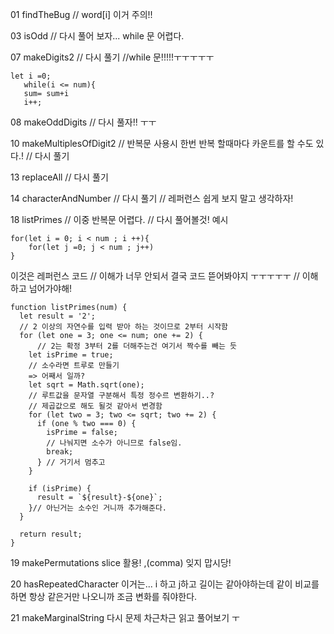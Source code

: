 01 findTheBug
// word[i] 이거 주의!!

03 isOdd
// 다시 풀어 보자...
while 문 어렵다.

07 makeDigits2
// 다시 풀기
//while 문!!!!!ㅜㅜㅜㅜㅜ
 ~~~
 let i =0;
    while(i <= num){
    sum= sum+i
    i++;
~~~
08 makeOddDigits
// 다시 풀자!! ㅜㅜ

10 makeMultiplesOfDigit2
// 반복문 사용시 한번 반복 할때마다 카운트를 할 수도 있다.!
// 다시 풀기

13 replaceAll
// 다시 풀기


14 characterAndNumber
// 다시 풀기
// 레퍼런스 쉽게 보지 말고 생각하자!

18 listPrimes
// 이중 반복문 어렵다.
// 다시 풀어볼것!
예시
~~~
for(let i = 0; i < num ; i ++){
    for(let j =0; j < num ; j++)
}
~~~
이것은 레퍼런스 코드
// 이해가 너무 안되서 결국 코드 뜯어봐야지 ㅜㅜㅜㅜㅜ
// 이해하고 넘어가야해!
~~~
function listPrimes(num) {
  let result = '2'; 
  // 2 이상의 자연수를 입력 받아 하는 것이므로 2부터 시작함
  for (let one = 3; one <= num; one += 2) {
      // 2는 확정 3부터 2를 더해주는건 여기서 짝수를 빼는 듯
    let isPrime = true;
    // 소수라면 트루로 만들기
    => 어째서 일까?
    let sqrt = Math.sqrt(one);
    // 루트값을 문자열 구분해서 특정 정수르 변환하기..?
    // 제곱값으로 해도 될것 같아서 변경함
    for (let two = 3; two <= sqrt; two += 2) {
      if (one % two === 0) {
        isPrime = false;
        // 나눠지면 소수가 아니므로 false임.
        break;
      } // 거기서 멈추고
    }

    if (isPrime) {
      result = `${result}-${one}`;
    }// 아닌거는 소수인 거니까 추가해준다.
  }

  return result;
}
~~~

19 makePermutations
slice 활용!
,(comma) 잊지 맙시당!

20 hasRepeatedCharacter
이거는... i 하고  j하고 길이는 같아야하는데
같이 비교를 하면 항상 같은거만 나오니까 조금 변화를 줘야한다.


21 makeMarginalString
다시 문제 차근차근 읽고 풀어보기 ㅜ